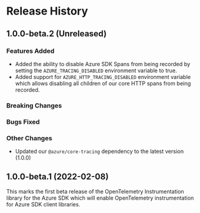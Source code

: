 # Release History

## 1.0.0-beta.2 (Unreleased)

### Features Added

- Added the ability to disable Azure SDK Spans from being recorded by setting the `AZURE_TRACING_DISABLED` environment variable to true.
- Added support for `AZURE_HTTP_TRACING_DISABLED` environment variable which allows disabling all children of our core HTTP spans from being recorded.

### Breaking Changes

### Bugs Fixed

### Other Changes

- Updated our `@azure/core-tracing` dependency to the latest version (1.0.0)

## 1.0.0-beta.1 (2022-02-08)

This marks the first beta release of the OpenTelemetry Instrumentation library for the Azure SDK which will enable OpenTelemetry instrumentation for Azure SDK client libraries.
